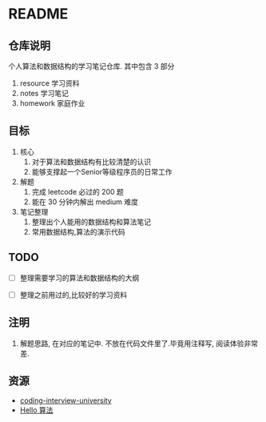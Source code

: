 # README

## 仓库说明

个人算法和数据结构的学习笔记仓库.
其中包含 3 部分

1. resource 学习资料
2. notes 学习笔记
3. homework 家庭作业

## 目标

1. 核心
   1. 对于算法和数据结构有比较清楚的认识
   2. 能够支撑起一个Senior等级程序员的日常工作
2. 解题
   1. 完成 leetcode 必过的 200 题
   2. 能在 30 分钟内解出 medium 难度
3. 笔记整理
   1. 整理出个人能用的数据结构和算法笔记
   2. 常用数据结构,算法的演示代码

## TODO

- [ ] 整理需要学习的算法和数据结构的大纲
- [ ] 整理之前用过的,比较好的学习资料


## 注明

1. 解题思路, 在对应的笔记中.
不放在代码文件里了.毕竟用注释写, 阅读体验非常差.


## 资源
- [coding-interview-university](https://github.com/jwasham/coding-interview-university)
- [Hello 算法](https://www.hello-algo.com/)
